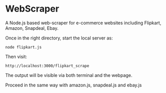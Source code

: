 # WebScraper

A Node.js based web-scraper for e-commerce websites including Flipkart, Amazon, Snapdeal, Ebay.

Once in the right directory, start the local server as:
```
node flipkart.js
```
Then visit:  
```
http://localhost:3000/flipkart_scrape
```
The output will be visible via both terminal and the webpage.

Proceed in the same way with amazon.js, snapdeal.js and ebay.js

